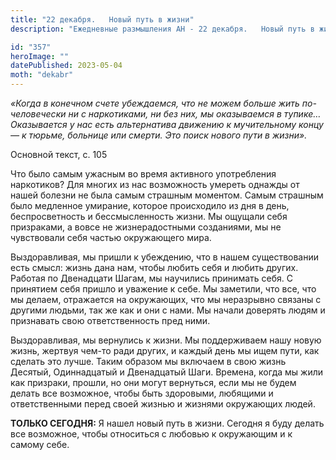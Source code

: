 ```yaml
---
title: "22 декабря.   Новый путь в жизни"
description: "Ежедневные размышления АН - 22 декабря.   Новый путь в жизни"

id: "357"
heroImage: ""
datePublished: 2023-05-04
moth: "dekabr"
---
```


_«Когда в конечном счете убеждаемся, что не можем больше жить по-человечески
ни с наркотиками, ни без них, мы оказываемся в тупике… Оказывается у нас есть
альтернатива движению к мучительному концу — к тюрьме, больнице или смерти.
Это поиск нового пути в жизни»._

Основной текст, с. 105

Что было самым ужасным во время активного употребления наркотиков? Для многих
из нас возможность умереть однажды от нашей болезни не была самым страшным
моментом. Самым страшным было медленное умирание, которое происходило из дня в
день, беспросветность и бессмысленность жизни. Мы ощущали себя призраками, а
вовсе не жизнерадостными созданиями, мы не чувствовали себя частью окружающего
мира.

Выздоравливая, мы пришли к убеждению, что в нашем существовании есть смысл:
жизнь дана нам, чтобы любить себя и любить других. Работая по Двенадцати
Шагам, мы научились принимать себя. С принятием себя пришло и уважение к себе.
Мы заметили, что все, что мы делаем, отражается на окружающих, что мы
неразрывно связаны с другими людьми, так же как и они с нами. Мы начали
доверять людям и признавать свою ответственность пред ними.

Выздоравливая, мы вернулись к жизни. Мы поддерживаем нашу новую жизнь, жертвуя
чем-то ради других, и каждый день мы ищем пути, как сделать это лучше. Таким
образом мы включаем в свою жизнь Десятый, Одиннадцатый и Двенадцатый Шаги.
Времена, когда мы жили как призраки, прошли, но они могут вернуться, если мы
не будем делать все возможное, чтобы быть здоровыми, любящими и ответственными
перед своей жизнью и жизнями окружающих людей.

**ТОЛЬКО СЕГОДНЯ:** Я нашел новый путь в жизни. Сегодня я буду делать все
возможное, чтобы относиться с любовью к окружающим и к самому себе.
